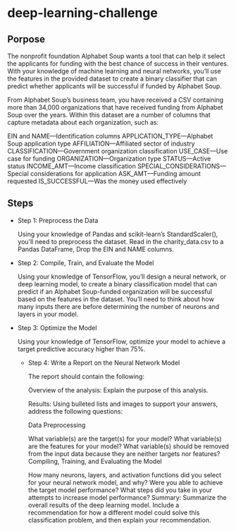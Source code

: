 # deep-learning-challenge

## Porpose

The nonprofit foundation Alphabet Soup wants a tool that can help it select the applicants for funding with the best chance of success in their ventures. With your knowledge of machine learning and neural networks, you’ll use the features in the provided dataset to create a binary classifier that can predict whether applicants will be successful if funded by Alphabet Soup.

From Alphabet Soup’s business team, you have received a CSV containing more than 34,000 organizations that have received funding from Alphabet Soup over the years. Within this dataset are a number of columns that capture metadata about each organization, such as:

EIN and NAME—Identification columns
APPLICATION_TYPE—Alphabet Soup application type
AFFILIATION—Affiliated sector of industry
CLASSIFICATION—Government organization classification
USE_CASE—Use case for funding
ORGANIZATION—Organization type
STATUS—Active status
INCOME_AMT—Income classification
SPECIAL_CONSIDERATIONS—Special considerations for application
ASK_AMT—Funding amount requested
IS_SUCCESSFUL—Was the money used effectively

## Steps

- Step 1: Preprocess the Data

  Using your knowledge of Pandas and scikit-learn’s StandardScaler(), you’ll need to preprocess the dataset.
  Read in the charity_data.csv to a Pandas DataFrame,
  Drop the EIN and NAME columns.

- Step 2: Compile, Train, and Evaluate the Model

  Using your knowledge of TensorFlow, you’ll design a neural network, or deep learning model, to create a binary classification model that can predict if an Alphabet Soup-funded organization will be successful based on the features in the     dataset. You’ll need to think about how many inputs there are before determining the number of neurons and layers in your model.

- Step 3: Optimize the Model

  Using your knowledge of TensorFlow, optimize your model to achieve a target predictive accuracy higher than 75%.

  - Step 4: Write a Report on the Neural Network Model

    The report should contain the following:

    Overview of the analysis: Explain the purpose of this analysis.

    Results: Using bulleted lists and images to support your answers, address the following questions:

    Data Preprocessing

    What variable(s) are the target(s) for your model?
    What variable(s) are the features for your model?
    What variable(s) should be removed from the input data because they are neither targets nor features?
    Compiling, Training, and Evaluating the Model

    How many neurons, layers, and activation functions did you select for your neural network model, and why?
    Were you able to achieve the target model performance?
    What steps did you take in your attempts to increase model performance?
    Summary: Summarize the overall results of the deep learning model. Include a recommendation for how a different model could solve this classification problem, and then explain your recommendation.

    
